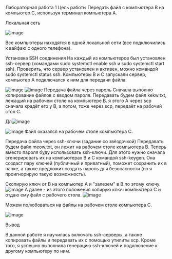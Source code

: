 
Лабораторная работа 1
Цель работы
Передать файл с компьютера B на компьютер C, используя терминал компьютера A.

Локальная сеть

![image](https://github.com/user-attachments/assets/7d996060-735c-4168-a3d1-5b61fab19eef)


Все компьютеры находятся в одной локальной сети (все подключились к вайфаю с одного телефона).

Установка SSH соединения
На каждый из компьютеров был установлен ssh-сервер (командами sudo systemctl enable ssh и sudo systemctl start ssh). Проверить, что сервер установлен и активен, можно командой sudo systemctl status ssh. Компьютеры B и C запускали сервер, компьютер A подключался к ним для передачи файла.

![image](https://github.com/user-attachments/assets/68c67b66-3121-4c4d-8232-7d42b8dde14a)
![image](https://github.com/user-attachments/assets/7ed7d060-7381-44da-9c4c-57c6735dbbf3)
 Передача файла через пароль
Сначала выполню копирование файлов с вводом пароля. Передавать будем файл kekw.txt, лежащий на рабочем столе на компьютере B.
я этого A через scp сначала крадёт его у В, а потом, тоже через scp, передаёт на рабочий стол С.

Дл![image](https://github.com/user-attachments/assets/55523cf6-0043-4471-b553-be96c887848f)

![image](https://github.com/user-attachments/assets/ec884e58-6de2-4da0-a36b-87e0c81fcbc0)
Файл оказался на рабочем столе компьютера С.

Передача файла через ssh-ключи (задание со звёздочкой)
Передавать будем файл meow.txt, он лежит на рабочем столе компьютера В. Теперь вместо пароля буду использовать ssh-ключи. Для этого нужно сначала сгенерировать их на компьютерах B и C командой ssh-keygen. Она создаст пару ключей (публичный и приватный), поможет сохранить их в папке, а также предложит создать пароль для безопасности (но я проигнорирую такую возможность).

Скопирую ключ от В на компьютер А и "залезем" в В по этому ключу.
![image](https://github.com/user-attachments/assets/a95f23a7-1c58-4193-8c52-fc6050b01fae)
А далее - из этого положения копирую ключ компьютера С и отдаю ему файл с рабочего стола.
![image](https://github.com/user-attachments/assets/c029a3e6-39b8-48a4-ac7b-362f71c59829)

Можем полюбоваться на файлы на рабочем столе компьютера С.


![image](https://github.com/user-attachments/assets/7e4dae9b-618c-49e5-a960-a37783f2d495)


Вывод

В данной работе я научилась включать ssh-серверы, а также копировать файлы и передавать их с помощью утилиты scp. Кроме того, я успешно выполнила генерацию ssh-ключей и подключение к другому компьютеру по ним.



